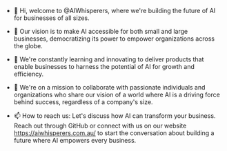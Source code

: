 - 👋 Hi, welcome to @AIWhisperers, where we're building the future of AI for businesses of all sizes.

- 👀 Our vision is to make AI accessible for both small and large businesses, democratizing its power to empower organizations across the globe.

- 🌱 We're constantly learning and innovating to deliver products that enable businesses to harness the potential of AI for growth and efficiency.

- 💞️ We're on a mission to collaborate with passionate individuals and organizations who share our vision of a world where AI is a driving force behind success, regardless of a company's size.

- 📫 How to reach us: Let's discuss how AI can transform your business. Reach out through GitHub or connect with us on our website https://aiwhisperers.com.au/ to start the conversation about building a future where AI empowers every business.

<!---
AIWhisperers/AIWhisperers is a ✨ special ✨ repository because its `README.md` (this file) appears on your GitHub profile.
You can click the Preview link to take a look at your changes.
--->
